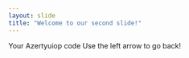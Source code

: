 ```yaml
---
layout: slide
title: "Welcome to our second slide!"
---
```

Your Azertyuiop code
Use the left arrow to go back!
